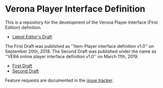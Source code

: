 # Verona Player Interface Definition

This is a repository for the development of the Verona Player Interface (First Edition) definition.
* [Latest Editor's Draft](https://veronaworkgroup.github.io/VeronaPlayerInterface/)

The First Draft was published as ''Item-Player interface definition v1.0'' on September 20th, 2018. The Second Draft was published under the name as ''VERA online player interface definition v1.0'' on March 11th, 2019.
* [First Draft](https://veronaworkgroup.github.io/VeronaPlayerInterface/Drafts/Item-Player%20interface%20definition%20v1.pdf)
* [Second Draft](https://veronaworkgroup.github.io/VeronaPlayerInterface/Drafts/Vo%20interface%20Item-Player%20v1.pdf)

Feature requests are documented in the [issue tracker](https://github.com/VeronaWorkgroup/VeronaPlayerInterface/issues/).
